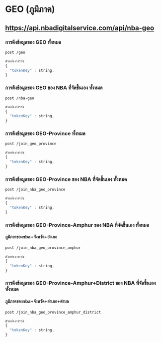 # GEO (ภูมิภาค)
## https://api.nbadigitalservice.com/api/nba-geo

### การดึงข้อมูลของ GEO ทั้งหมด
```http
post /geo
```

```javascript
ตัวอย่างการส่ง
{
  "tokenKey" : string,
}
```

### การดึงข้อมูลของ GEO ของ NBA ที่จัดขึ้นเอง ทั้งหมด
```http
post /nba-geo
```

```javascript
ตัวอย่างการส่ง
{
  "tokenKey" : string,
}
```

### การดึงข้อมูลของ GEO-Province ทั้งหมด
```http
post /join_geo_province
```

```javascript
ตัวอย่างการส่ง
{
  "tokenKey" : string,
}
```
### การดึงข้อมูลของ GEO-Province ของ NBA ที่จัดขึ้นเอง ทั้งหมด
```http
post /join_nba_geo_province
```

```javascript
ตัวอย่างการส่ง
{
  "tokenKey" : string,
}
```

### การดึงข้อมูลของ GEO-Province-Amphur ของ NBA ที่จัดขึ้นเอง ทั้งหมด
#### ภูมิภาคของnba+จังหวัด+อำเภอ
```http
post /join_nba_geo_province_amphur
```

```javascript
ตัวอย่างการส่ง
{
  "tokenKey" : string,
}
```

### การดึงข้อมูลของ GEO-Province-Amphur+District ของ NBA ที่จัดขึ้นเอง ทั้งหมด
#### ภูมิภาคของnba+จังหวัด+อำเภอ+ตำบล
```http
post /join_nba_geo_province_amphur_district
```

```javascript
ตัวอย่างการส่ง
{
  "tokenKey" : string,
}
```
